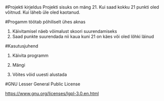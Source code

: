 


#Projekti kirjeldus
Projekti sisuks on mäng 21. Kui saad kokku 21 punkti oled võitnud. Kui läheb üle oled kaotanud.

#Progamm töötab põhiliselt ühes aknas

1.	Käivitamisel näeb võimalust skoori suurendamiseks
2. Saad punkte suurendada nii kaua kuni 21 on käes või oled lõhki läinud

#Kasutusjuhend
1.	Käivita programm 

2.	Mängi

3.	Võites võid uuesti alustada

#GNU Lesser General Public License

https://www.gnu.org/licenses/lgpl-3.0.en.html
